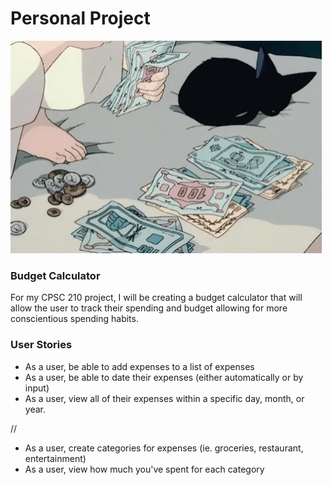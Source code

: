 # Personal Project
![](2c02a28e40ecf8cd5b20da43f6b3e8e0.gif)
### Budget Calculator

For my CPSC 210 project, I will be creating a budget calculator that will allow the user to track their spending 
and budget allowing for more conscientious spending habits.

### User Stories
- As a user, be able to add expenses to a list of expenses 
- As a user, be able to date their expenses (either automatically or by input)
- As a user, view all of their expenses within a specific day, month, or year. 

// 

- As a user, create categories for expenses (ie. groceries, restaurant, entertainment)
- As a user, view how much you've spent for each category